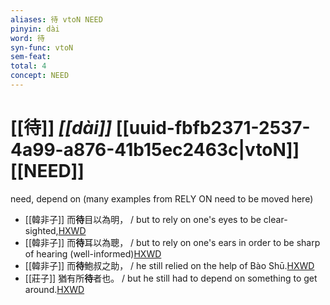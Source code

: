 ```yaml
---
aliases: 待 vtoN NEED
pinyin: dài
word: 待
syn-func: vtoN
sem-feat: 
total: 4
concept: NEED 
---
```

# [[待]] *[[dài]]*  [[uuid-fbfb2371-2537-4a99-a876-41b15ec2463c|vtoN]] [[NEED]]
need, depend on (many examples from RELY ON need to be moved here)
 - [[韓非子]] 而**待**目以為明， / but to rely on one's eyes to be clear-sighted,[HXWD](https://hxwd.org/textview.html?location=KR3c0005_tls_014-24a.8)
 - [[韓非子]] 而**待**耳以為聰， / but to rely on one's ears in order to be sharp of hearing (well-informed)[HXWD](https://hxwd.org/textview.html?location=KR3c0005_tls_014-25a.3)
 - [[韓非子]] 而**待**鮑叔之助， / he still relied on the help of Bào Shū.[HXWD](https://hxwd.org/textview.html?location=KR3c0005_tls_023-40a.8)
 - [[莊子]] 猶有所**待**者也。 / but he still had to depend on something to get around.[HXWD](https://hxwd.org/textview.html?location=KR5c0126_tls_001-7a.24)